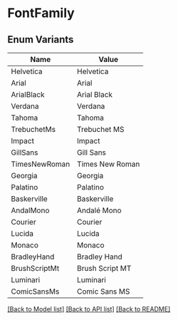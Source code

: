 # FontFamily

## Enum Variants

| Name | Value |
|---- | -----|
| Helvetica | Helvetica |
| Arial | Arial |
| ArialBlack | Arial Black |
| Verdana | Verdana |
| Tahoma | Tahoma |
| TrebuchetMs | Trebuchet MS |
| Impact | Impact |
| GillSans | Gill Sans |
| TimesNewRoman | Times New Roman |
| Georgia | Georgia |
| Palatino | Palatino |
| Baskerville | Baskerville |
| AndalMono | Andalé Mono |
| Courier | Courier |
| Lucida | Lucida |
| Monaco | Monaco |
| BradleyHand | Bradley Hand |
| BrushScriptMt | Brush Script MT |
| Luminari | Luminari |
| ComicSansMs | Comic Sans MS |


[[Back to Model list]](../README.md#documentation-for-models) [[Back to API list]](../README.md#documentation-for-api-endpoints) [[Back to README]](../README.md)



